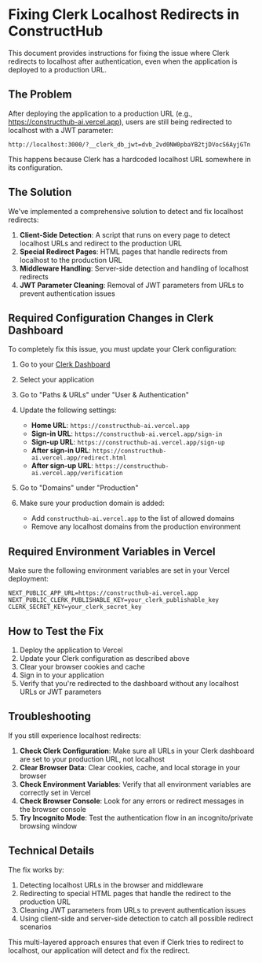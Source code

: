 # Fixing Clerk Localhost Redirects in ConstructHub

This document provides instructions for fixing the issue where Clerk redirects to localhost after authentication, even when the application is deployed to a production URL.

## The Problem

After deploying the application to a production URL (e.g., https://constructhub-ai.vercel.app), users are still being redirected to localhost with a JWT parameter:

```
http://localhost:3000/?__clerk_db_jwt=dvb_2vd0NW0pbaYB2tjDVocS6AyjGTn
```

This happens because Clerk has a hardcoded localhost URL somewhere in its configuration.

## The Solution

We've implemented a comprehensive solution to detect and fix localhost redirects:

1. **Client-Side Detection**: A script that runs on every page to detect localhost URLs and redirect to the production URL
2. **Special Redirect Pages**: HTML pages that handle redirects from localhost to the production URL
3. **Middleware Handling**: Server-side detection and handling of localhost redirects
4. **JWT Parameter Cleaning**: Removal of JWT parameters from URLs to prevent authentication issues

## Required Configuration Changes in Clerk Dashboard

To completely fix this issue, you must update your Clerk configuration:

1. Go to your [Clerk Dashboard](https://dashboard.clerk.com/)
2. Select your application
3. Go to "Paths & URLs" under "User & Authentication"
4. Update the following settings:
   - **Home URL**: `https://constructhub-ai.vercel.app`
   - **Sign-in URL**: `https://constructhub-ai.vercel.app/sign-in`
   - **Sign-up URL**: `https://constructhub-ai.vercel.app/sign-up`
   - **After sign-in URL**: `https://constructhub-ai.vercel.app/redirect.html`
   - **After sign-up URL**: `https://constructhub-ai.vercel.app/verification`

5. Go to "Domains" under "Production"
6. Make sure your production domain is added:
   - Add `constructhub-ai.vercel.app` to the list of allowed domains
   - Remove any localhost domains from the production environment

## Required Environment Variables in Vercel

Make sure the following environment variables are set in your Vercel deployment:

```
NEXT_PUBLIC_APP_URL=https://constructhub-ai.vercel.app
NEXT_PUBLIC_CLERK_PUBLISHABLE_KEY=your_clerk_publishable_key
CLERK_SECRET_KEY=your_clerk_secret_key
```

## How to Test the Fix

1. Deploy the application to Vercel
2. Update your Clerk configuration as described above
3. Clear your browser cookies and cache
4. Sign in to your application
5. Verify that you're redirected to the dashboard without any localhost URLs or JWT parameters

## Troubleshooting

If you still experience localhost redirects:

1. **Check Clerk Configuration**: Make sure all URLs in your Clerk dashboard are set to your production URL, not localhost
2. **Clear Browser Data**: Clear cookies, cache, and local storage in your browser
3. **Check Environment Variables**: Verify that all environment variables are correctly set in Vercel
4. **Check Browser Console**: Look for any errors or redirect messages in the browser console
5. **Try Incognito Mode**: Test the authentication flow in an incognito/private browsing window

## Technical Details

The fix works by:

1. Detecting localhost URLs in the browser and middleware
2. Redirecting to special HTML pages that handle the redirect to the production URL
3. Cleaning JWT parameters from URLs to prevent authentication issues
4. Using client-side and server-side detection to catch all possible redirect scenarios

This multi-layered approach ensures that even if Clerk tries to redirect to localhost, our application will detect and fix the redirect.
